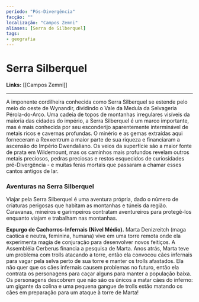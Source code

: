 ```yaml
---
período: "Pós-Divergência"
facção: ""
localização: "Campos Zemni"
aliases: [Serra de Silberquel]
tags:
- geografia
---
```


# **Serra Silberquel**

**Links:** [[Campos Zemni]]

---
A imponente cordilheira conhecida como Serra Silberquel se estende pelo meio do oeste de Wynandir, dividindo o Vale da Medula da Selvageria Pérola-do-Arco. Uma cadeia de topos de montanhas irregulares visíveis da maioria das cidades do império, a Serra Silberquel é um marco importante, mas é mais conhecida por seu esconderijo aparentemente interminável de metais ricos e cavernas profundas. O minério e as gemas extraídas aqui forneceram a Rexxentrum a maior parte de sua riqueza e financiaram a ascensão do Império Dwendaliano. Os veios da superfície são a maior fonte de prata em Wildemount, mas os caminhos mais profundos revelam outros metais preciosos, pedras preciosas e restos esquecidos de curiosidades pré-Divergência - e muitas feras mortais que passaram a chamar esses cantos antigos de lar.

### **Aventuras na Serra Silberquel**
Viajar pela Serra Silberquel é uma aventura própria, dado o número de criaturas perigosas que habitam as montanhas e túneis da região. Caravanas, mineiros e garimpeiros contratam aventureiros para protegê-los enquanto viajam e trabalham nas montanhas.

**Expurgo de Cachorros-Infernais (Nível Médio).** Marta Denizreitch (maga caótica e neutra, feminina, humana) vive em uma torre remota onde ela experimenta magia de conjuração para desenvolver novos feitiços. A Assembléia Cerberus financia a pesquisa de Marta. Anos atrás, Marta teve um problema com trolls atacando a torre, então ela convocou cães infernais para vagar pela selva perto de sua torre e manter os trolls afastados. Ela não quer que os cães infernais causem problemas no futuro, então ela contrata os personagens para caçar alguns para manter a população baixa. Os personagens descobrem que não são os únicos a matar cães do inferno: um gigante da colina e uma pequena gangue de trolls estão matando os cães em preparação para um ataque à torre de Marta!